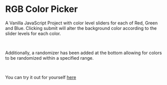 # RGB Color Picker

A Vanilla JavaScript Project with color level sliders for each of Red, Green and Blue. Clicking submit will alter the background color according to the slider levels for each color.

<br>

Additionally, a randomizer has been added at the bottom allowing for colors to be randomized within a specified range.

<br>

You can try it out for yourself [here](https://jdhofmann.github.io/rgb-color-picker/)